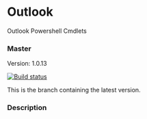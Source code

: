 # Outlook
Outlook Powershell Cmdlets

### Master

Version: 1.0.13

[![Build status](https://ci.appveyor.com/api/projects/status/j9tauw2x1d3mbbc8/branch/master?svg=true)](https://ci.appveyor.com/project/jeffbuenting/outlook/branch/master)

This is the branch containing the latest version.

### Description
